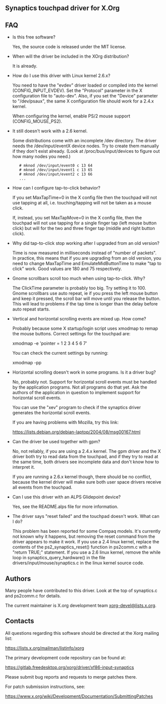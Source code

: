 Synaptics touchpad driver for X.Org
-----------------------------------

FAQ
---

* Is this free software?

    Yes, the source code is released under the MIT license.

* When will the driver be included in the XOrg distribution?

    It is already.

* How do I use this driver with Linux kernel 2.6.x?

    You need to have the "evdev" driver loaded or compiled into the
    kernel (CONFIG_INPUT_EVDEV). Set the "Protocol" parameter in the X
    configuration file to "auto-dev". Also, if you set the "Device"
    parameter to "/dev/psaux", the same X configuration file should
    work for a 2.4.x kernel.

    When configuring the kernel, enable PS/2 mouse support
    (CONFIG_MOUSE_PS2).

* It still doesn't work with a 2.6 kernel.

    Some distributions come with an incomplete /dev directory. The
    driver needs the /dev/input/eventX device nodes. Try to create
    them manually if they don't exist already. (Look at
    /proc/bus/input/devices to figure out how many nodes you need.)

	     # mknod /dev/input/event0 c 13 64
	     # mknod /dev/input/event1 c 13 65
	     # mknod /dev/input/event2 c 13 66
	     ...

* How can I configure tap-to-click behavior?

    If you set MaxTapTime=0 in the X config file then the touchpad
    will not use tapping at all, i.e. touching/tapping will not be
    taken as a mouse click.

    If, instead, you set MaxTapMove=0 in the X config file, then the
    touchpad will not use tapping for a single finger tap (left mouse
    button click) but will for the two and three finger tap (middle
    and right button click).

* Why did tap-to-click stop working after I upgraded from an old version?

    Time is now measured in milliseconds instead of "number of
    packets". In practice, this means that if you are upgrading from
    an old version, you need to change MaxTapTime and
    EmulateMidButtonTime to make "tap to click" work. Good values are
    180 and 75 respectively.

* Gnome scrollbars scroll too much when using tap-to-click. Why?

    The ClickTime parameter is probably too big. Try setting it to
    100. Gnome scrollbars use auto repeat, ie if you press the left
    mouse button and keep it pressed, the scroll bar will move until
    you release the button. This will lead to problems if the tap time
    is longer than the delay before auto repeat starts.

* Vertical and horizontal scrolling events are mixed up. How come?

    Probably because some X startup/login script uses xmodmap to remap
    the mouse buttons. Correct settings for the touchpad are:

	xmodmap -e 'pointer = 1 2 3 4 5 6 7'

    You can check the current settings by running:

	xmodmap -pp

* Horizontal scrolling doesn't work in some programs. Is it a driver
  bug?

    No, probably not. Support for horizontal scroll events must be
    handled by the application programs. Not all programs do that
    yet. Ask the authors of the application in question to implement
    support for horizontal scroll events.

    You can use the "xev" program to check if the synaptics driver
    generates the horizontal scroll events.

    If you are having problems with Mozilla, try this link:

  https://lists.debian.org/debian-laptop/2004/08/msg00167.html

* Can the driver be used together with gpm?

    No, not reliably, if you are using a 2.4.x kernel. The gpm driver
    and the X driver both try to read data from the touchpad, and if
    they try to read at the same time, both drivers see incomplete
    data and don't know how to interpret it.

    If you are running a 2.6.x kernel though, there should be no
    conflict, because the kernel driver will make sure both user space
    drivers receive all events from the touchpad.

* Can I use this driver with an ALPS Glidepoint device?

    Yes, see the README.alps file for more information.

* The driver says "reset failed" and the touchpad doesn't work. What
  can I do?

    This problem has been reported for some Compaq models. It's
    currently not known why it happens, but removing the reset command
    from the driver appears to make it work. If you use a 2.4 linux
    kernel, replace the contents of the ps2_synaptics_reset() function
    in ps2comm.c with a "return TRUE;" statement. If you use a 2.6
    linux kernel, remove the while loop in synaptics_query_hardware()
    in the file drivers/input/mouse/synaptics.c in the linux kernel
    source code.


Authors
-------

Many people have contributed to this driver. Look at the top of
synaptics.c and ps2comm.c for details.

The current maintainer is X.org development team <xorg-devel@lists.x.org>.


Contacts
--------
All questions regarding this software should be directed at the
Xorg mailing list:

  https://lists.x.org/mailman/listinfo/xorg

The primary development code repository can be found at:

  https://gitlab.freedesktop.org/xorg/driver/xf86-input-synaptics

Please submit bug reports and requests to merge patches there.

For patch submission instructions, see:

  https://www.x.org/wiki/Development/Documentation/SubmittingPatches

